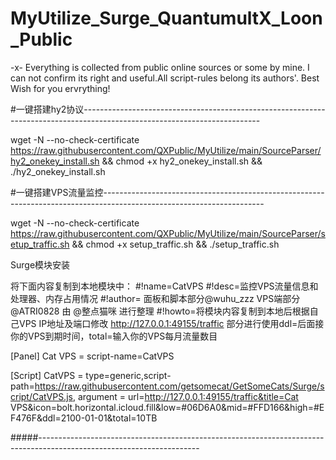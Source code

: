 # MyUtilize_Surge_QuantumultX_Loon_Public
-x- Everything is collected from public online sources or some by mine. I can not confirm its right and useful.All script-rules belong its authors'. Best Wish for you ervrything!

#一键搭建hy2协议--------------------------------------------------------------------------------------------------------------------------

wget -N --no-check-certificate https://raw.githubusercontent.com/QXPublic/MyUtilize/main/SourceParser/hy2_onekey_install.sh && chmod +x hy2_onekey_install.sh && ./hy2_onekey_install.sh

#一键搭建VPS流量监控----------------------------------------------------------------------------------------------------------------------

wget -N --no-check-certificate https://raw.githubusercontent.com/QXPublic/MyUtilize/main/SourceParser/setup_traffic.sh && chmod +x setup_traffic.sh && ./setup_traffic.sh

Surge模块安装

将下面内容复制到本地模块中：
#!name=CatVPS
#!desc=监控VPS流量信息和处理器、内存占用情况
#!author= 面板和脚本部分@wuhu_zzz VPS端部分 @ATRI0828 由 @整点猫咪 进行整理
#!howto=将模块内容复制到本地后根据自己VPS IP地址及端口修改 http://127.0.0.1:49155/traffic 部分进行使用ddl=后面接你的VPS到期时间，total=输入你的VPS每月流量数目

[Panel]
Cat VPS = script-name=CatVPS

[Script]
CatVPS = type=generic,script-path=https://raw.githubusercontent.com/getsomecat/GetSomeCats/Surge/script/CatVPS.js, argument = url=http://127.0.0.1:49155/traffic&title=Cat VPS&icon=bolt.horizontal.icloud.fill&low=#06D6A0&mid=#FFD166&high=#EF476F&ddl=2100-01-01&total=10TB

#####----------------------------------------------------------------------------------------------------------------------
